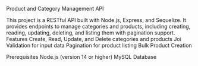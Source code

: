 Product and Category Management API

This project is a RESTful API built with Node.js, Express, and Sequelize.
It provides endpoints to manage categories and products, 
including creating, reading, updating, deleting, and listing them with pagination support.
Features
Create, Read, Update, and Delete categories and products
Joi Validation for input data
Pagination for product listing
Bulk Product Creation

Prerequisites
Node.js (version 14 or higher)
MySQL Database

